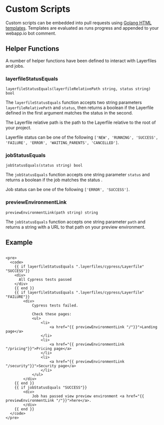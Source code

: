 # Custom Scripts

Custom scripts can be embedded into pull requests using [Golang HTML templates](https://pkg.go.dev/html/template). Templates are evaluated as runs progress and appended to your webapp.io bot comment.

## Helper Functions

A number of helper functions have been defined to interact with Layerfiles and jobs.

### layerfileStatusEquals
```
layerfileStatusEquals(layerfileRelativePath string, status string) bool
```

The `layerfileStatusEquals` function accepts two string parameters `layerfileRelativePath` and `status`, then returns a boolean if the Layerfile defined in the first argument matches the status in the second.

The Layerfile relative path is the path to the Layerfile relative to the root of your project.

Layerfile status can be one of the following `['NEW', 'RUNNING', 'SUCCESS', 'FAILURE', 'ERROR', 'WAITING_PARENTS', 'CANCELLED']`.

### jobStatusEquals
```
jobStatusEquals(status string) bool
```

The `jobStatusEquals` function accepts one string parameter `status` and returns a boolean if the job matches the status .

Job status can be one of the following `['ERROR', 'SUCCESS']`.

### previewEnvironmentLink
```
previewEnvironmentLink(path string) string
```

The `jobStatusEquals` function accepts one string parameter `path` and returns a string with a URL to that path on your preview environment.

## Example
```gotemplate

<pre>
  <code>
    {{ if layerfileStatusEquals ".layerfiles/cypress/Layerfile" "SUCCESS"}}
    <div>
      All Cypress tests passed
    </div>
    {{ end }}
    {{ if layerfileStatusEquals ".layerfiles/cypress/Layerfile" "FAILURE"}}
        <div>
            Cypress tests failed.

            Check these pages:
            <ul>
                <li>
                    <a href="{{ previewEnvironmentLink "/"}}">Landing page</a>
                </li>
                <li>
                    <a href="{{ previewEnvironmentLink "/pricing"}}">Pricing page</a>
                </li>
                <li>
                    <a href="{{ previewEnvironmentLink "/security"}}">Security page</a>
                </li>
            </ul>
        </div>
    {{ end }}
    {{ if jobStatusEquals "SUCCESS"}}
        <div>
            Job has passed view preview environment <a href="{{ previewEnvironmentLink "/"}}">here</a>.
        </div>
    {{ end }}
  </code>
</pre>
```